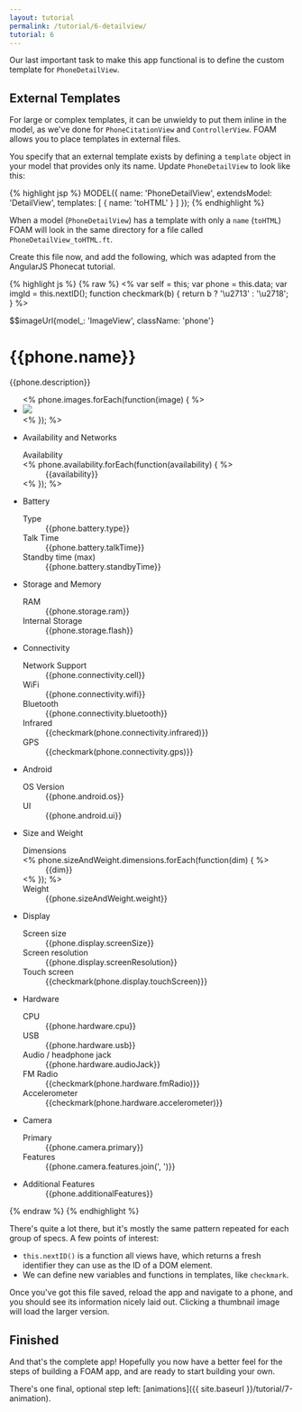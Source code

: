 ```yaml
---
layout: tutorial
permalink: /tutorial/6-detailview/
tutorial: 6
---
```


Our last important task to make this app functional is to define the custom template for `PhoneDetailView`.

## External Templates

For large or complex templates, it can be unwieldy to put them inline in the model, as we've done for `PhoneCitationView` and `ControllerView`. FOAM allows you to place templates in external files.

You specify that an external template exists by defining a `template` object in your model that provides only its name. Update `PhoneDetailView` to look like this:

{% highlight jsp %}
MODEL({
  name: 'PhoneDetailView',
  extendsModel: 'DetailView',
  templates: [
    { name: 'toHTML' }
  ]
});
{% endhighlight %}

When a model (`PhoneDetailView`) has a template with only a `name` (`toHTML`) FOAM will look in the same directory for a file called `PhoneDetailView_toHTML.ft`.

Create this file now, and add the following, which was adapted from the AngularJS Phonecat tutorial.

{% highlight js %}
{% raw %}
<%
  var self  = this;
  var phone = this.data;
  var imgId = this.nextID();
  function checkmark(b) { return b ? '\u2713' : '\u2718'; }
%>
<div class="phone-images">
  $$imageUrl{model_: 'ImageView', className: 'phone'}
</div>


<h1>{{phone.name}}</h1>

<p>{{phone.description}}</p>

<ul class="phone-thumbs">
<% phone.images.forEach(function(image) { %>
  <li>
    <img src="{{{image}}}" id="<%= self.on('click', function() { phone.imageUrl = image; }) %>">
  </li>
<% }); %>
</ul>

<ul class="specs">
  <li>
    <span>Availability and Networks</span>
    <dl>
      <dt>Availability</dt>
      <% phone.availability.forEach(function(availability) { %> <dd>{{availability}}</dd> <% }); %>
    </dl>
  </li>
  <li>
    <span>Battery</span>
    <dl>
      <dt>Type</dt>
      <dd>{{phone.battery.type}}</dd>
      <dt>Talk Time</dt>
      <dd>{{phone.battery.talkTime}}</dd>
      <dt>Standby time (max)</dt>
      <dd>{{phone.battery.standbyTime}}</dd>
    </dl>
  </li>
  <li>
    <span>Storage and Memory</span>
    <dl>
      <dt>RAM</dt>
      <dd>{{phone.storage.ram}}</dd>
      <dt>Internal Storage</dt>
      <dd>{{phone.storage.flash}}</dd>
    </dl>
  </li>
  <li>
    <span>Connectivity</span>
    <dl>
      <dt>Network Support</dt>
      <dd>{{phone.connectivity.cell}}</dd>
      <dt>WiFi</dt>
      <dd>{{phone.connectivity.wifi}}</dd>
      <dt>Bluetooth</dt>
      <dd>{{phone.connectivity.bluetooth}}</dd>
      <dt>Infrared</dt>
      <dd>{{checkmark(phone.connectivity.infrared)}}</dd>
      <dt>GPS</dt>
      <dd>{{checkmark(phone.connectivity.gps)}}</dd>
    </dl>
  </li>
  <li>
    <span>Android</span>
    <dl>
      <dt>OS Version</dt>
      <dd>{{phone.android.os}}</dd>
      <dt>UI</dt>
      <dd>{{phone.android.ui}}</dd>
    </dl>
  </li>
  <li>
    <span>Size and Weight</span>
    <dl>
      <dt>Dimensions</dt>
      <% phone.sizeAndWeight.dimensions.forEach(function(dim) { %> <dd>{{dim}}</dd> <% }); %>
      <dt>Weight</dt>
      <dd>{{phone.sizeAndWeight.weight}}</dd>
    </dl>
  </li>
  <li>
    <span>Display</span>
    <dl>
      <dt>Screen size</dt>
      <dd>{{phone.display.screenSize}}</dd>
      <dt>Screen resolution</dt>
      <dd>{{phone.display.screenResolution}}</dd>
      <dt>Touch screen</dt>
      <dd>{{checkmark(phone.display.touchScreen)}}</dd>
    </dl>
  </li>
  <li>
    <span>Hardware</span>
    <dl>
      <dt>CPU</dt>
      <dd>{{phone.hardware.cpu}}</dd>
      <dt>USB</dt>
      <dd>{{phone.hardware.usb}}</dd>
      <dt>Audio / headphone jack</dt>
      <dd>{{phone.hardware.audioJack}}</dd>
      <dt>FM Radio</dt>
      <dd>{{checkmark(phone.hardware.fmRadio)}}</dd>
      <dt>Accelerometer</dt>
      <dd>{{checkmark(phone.hardware.accelerometer)}}</dd>
    </dl>
  </li>
  <li>
    <span>Camera</span>
    <dl>
      <dt>Primary</dt>
      <dd>{{phone.camera.primary}}</dd>
      <dt>Features</dt>
      <dd>{{phone.camera.features.join(', ')}}</dd>
    </dl>
  </li>
  <li>
    <span>Additional Features</span>
    <dd>{{phone.additionalFeatures}}</dd>
  </li>
</ul>
{% endraw %}
{% endhighlight %}

There's quite a lot there, but it's mostly the same pattern repeated for each group of specs. A few points of interest:

- `this.nextID()` is a function all views have, which returns a fresh identifier they can use as the ID of a DOM element.
- We can define new variables and functions in templates, like `checkmark`.

Once you've got this file saved, reload the app and navigate to a phone, and you should see its information nicely laid out. Clicking a thumbnail image will load the larger version.


## Finished

And that's the complete app! Hopefully you now have a better feel for the steps of building a FOAM app, and are ready to start building your own.

There's one final, optional step left: [animations]({{ site.baseurl }}/tutorial/7-animation).

